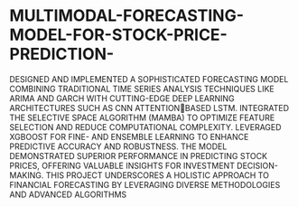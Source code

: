 # MULTIMODAL-FORECASTING-MODEL-FOR-STOCK-PRICE-PREDICTION-

DESIGNED AND IMPLEMENTED A SOPHISTICATED FORECASTING MODEL COMBINING TRADITIONAL TIME SERIES ANALYSIS 
TECHNIQUES LIKE ARIMA AND GARCH WITH CUTTING-EDGE DEEP LEARNING ARCHITECTURES SUCH AS CNN ATTENTIONBASED LSTM. INTEGRATED THE SELECTIVE SPACE ALGORITHM (MAMBA) TO OPTIMIZE FEATURE SELECTION AND REDUCE 
COMPUTATIONAL COMPLEXITY. LEVERAGED XGBOOST FOR FINE- AND ENSEMBLE LEARNING TO ENHANCE PREDICTIVE 
ACCURACY AND ROBUSTNESS. THE MODEL DEMONSTRATED SUPERIOR PERFORMANCE IN PREDICTING STOCK PRICES,
OFFERING VALUABLE INSIGHTS FOR INVESTMENT DECISION-MAKING. THIS PROJECT UNDERSCORES A HOLISTIC APPROACH TO 
FINANCIAL FORECASTING BY LEVERAGING DIVERSE METHODOLOGIES AND ADVANCED ALGORITHMS